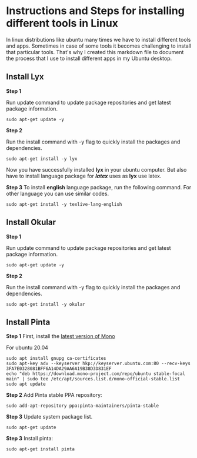 # Instructions and Steps for installing different tools in Linux

In linux distributions like ubuntu many times we have to install different tools and apps. Sometimes in case of some tools it becomes challenging to install that particular tools.
That's why I created this markdown file to document the process that I use to install different apps in my Ubuntu desktop.


## Install Lyx

**Step 1**

Run update command to update package repositories and get latest package information.
```shell
sudo apt-get update -y
```
**Step 2**

Run the install command with -y flag to quickly install the packages and dependencies.
```shell
sudo apt-get install -y lyx
```
Now you have successfully installed **lyx** in your ubuntu computer. But also have to install language package for ***latex*** uses as **lyx** use latex.

**Step 3**
To install **english** language package, run the  following command. For other language you can use similar codes.

```shell
sudo apt-get install -y texlive-lang-english
```

## Install Okular

**Step 1**

Run update command to update package repositories and get latest package information.
```shell
sudo apt-get update -y
```
**Step 2**

Run the install command with -y flag to quickly install the packages and dependencies.
```shell
sudo apt-get install -y okular
```

## Install Pinta

**Step 1**
First, install the [latest version of Mono](https://www.mono-project.com/download/stable/#download-lin)

For ubuntu 20.04
```shell
sudo apt install gnupg ca-certificates
sudo apt-key adv --keyserver hkp://keyserver.ubuntu.com:80 --recv-keys 3FA7E0328081BFF6A14DA29AA6A19B38D3D831EF
echo "deb https://download.mono-project.com/repo/ubuntu stable-focal main" | sudo tee /etc/apt/sources.list.d/mono-official-stable.list
sudo apt update
```
**Step 2**
Add Pinta stable PPA repository:
```shell
sudo add-apt-repository ppa:pinta-maintainers/pinta-stable
```
**Step 3**
Update system package list.
```shell
sudo apt-get update
```
**Step 3**
Install pinta:
```shell
sudo apt-get install pinta
```



